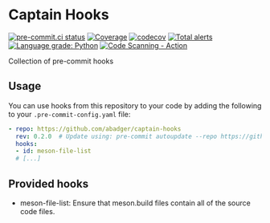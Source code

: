 # Captain Hooks

[![pre-commit.ci status](https://results.pre-commit.ci/badge/github/abadger/captain-hooks/main.svg)](https://results.pre-commit.ci/latest/github/abadger/captain-hooks/main)
[![Coverage](https://github.com/abadger/captain-hooks/actions/workflows/coverage.yml/badge.svg)](https://github.com/abadger/captain-hooks/actions/workflows/coverage.yml)
[![codecov](https://codecov.io/gh/abadger/captain-hooks/branch/main/graph/badge.svg?token=GD9HJBEQSM)](https://codecov.io/gh/abadger/captain-hooks)
[![Total alerts](https://img.shields.io/lgtm/alerts/g/abadger/captain-hooks.svg?logo=lgtm&logoWidth=18)](https://lgtm.com/projects/g/abadger/captain-hooks/alerts/)
[![Language grade: Python](https://img.shields.io/lgtm/grade/python/g/abadger/captain-hooks.svg?logo=lgtm&logoWidth=18)](https://lgtm.com/projects/g/abadger/captain-hooks/context:python)
[![Code Scanning - Action](https://github.com/abadger/captain-hooks/actions/workflows/codeql.yml/badge.svg)](https://github.com/abadger/captain-hooks/actions/workflows/codeql.yml)

Collection of pre-commit hooks

<!-- TOC -->

## Usage

You can use hooks from this repository to your code by adding the following to
your `.pre-commit-config.yaml` file:

``` yaml
- repo: https://github.com/abadger/captain-hooks
  rev: 0.2.0  # Update using: pre-commit autoupdate --repo https://github.com/abadger/captain-hooks
  hooks:
  - id: meson-file-list
  # [...]
```

## Provided hooks

- meson-file-list: Ensure that meson.build files contain all of the source code files.
